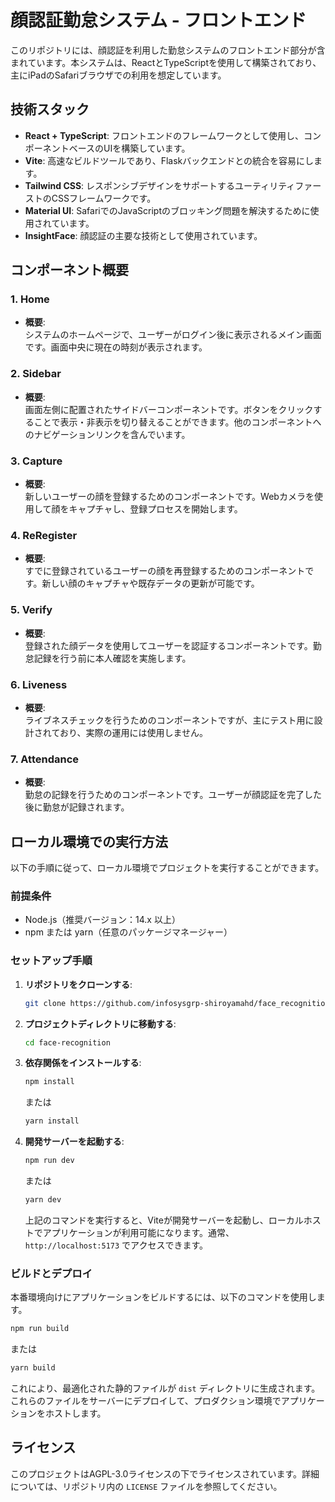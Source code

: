 # 顔認証勤怠システム - フロントエンド

このリポジトリには、顔認証を利用した勤怠システムのフロントエンド部分が含まれています。本システムは、ReactとTypeScriptを使用して構築されており、主にiPadのSafariブラウザでの利用を想定しています。

## 技術スタック

- **React + TypeScript**: フロントエンドのフレームワークとして使用し、コンポーネントベースのUIを構築しています。
- **Vite**: 高速なビルドツールであり、Flaskバックエンドとの統合を容易にします。
- **Tailwind CSS**: レスポンシブデザインをサポートするユーティリティファーストのCSSフレームワークです。
- **Material UI**: SafariでのJavaScriptのブロッキング問題を解決するために使用されています。
- **InsightFace**: 顔認証の主要な技術として使用されています。

## コンポーネント概要

### 1. Home

- **概要**:  
  システムのホームページで、ユーザーがログイン後に表示されるメイン画面です。画面中央に現在の時刻が表示されます。

### 2. Sidebar

- **概要**:  
  画面左側に配置されたサイドバーコンポーネントです。ボタンをクリックすることで表示・非表示を切り替えることができます。他のコンポーネントへのナビゲーションリンクを含んでいます。

### 3. Capture

- **概要**:  
  新しいユーザーの顔を登録するためのコンポーネントです。Webカメラを使用して顔をキャプチャし、登録プロセスを開始します。

### 4. ReRegister

- **概要**:  
  すでに登録されているユーザーの顔を再登録するためのコンポーネントです。新しい顔のキャプチャや既存データの更新が可能です。

### 5. Verify

- **概要**:  
  登録された顔データを使用してユーザーを認証するコンポーネントです。勤怠記録を行う前に本人確認を実施します。

### 6. Liveness

- **概要**:  
  ライブネスチェックを行うためのコンポーネントですが、主にテスト用に設計されており、実際の運用には使用しません。

### 7. Attendance

- **概要**:  
  勤怠の記録を行うためのコンポーネントです。ユーザーが顔認証を完了した後に勤怠が記録されます。

## ローカル環境での実行方法

以下の手順に従って、ローカル環境でプロジェクトを実行することができます。

### 前提条件

- Node.js（推奨バージョン：14.x 以上）
- npm または yarn（任意のパッケージマネージャー）

### セットアップ手順

1. **リポジトリをクローンする**:

   ```bash
   git clone https://github.com/infosysgrp-shiroyamahd/face_recognition.git
   ```

2. **プロジェクトディレクトリに移動する**:

   ```bash
   cd face-recognition
   ```

3. **依存関係をインストールする**:

   ```bash
   npm install
   ```

   または

   ```bash
   yarn install
   ```

4. **開発サーバーを起動する**:

   ```bash
   npm run dev
   ```

   または

   ```bash
   yarn dev
   ```

   上記のコマンドを実行すると、Viteが開発サーバーを起動し、ローカルホストでアプリケーションが利用可能になります。通常、`http://localhost:5173` でアクセスできます。

### ビルドとデプロイ

本番環境向けにアプリケーションをビルドするには、以下のコマンドを使用します。

```bash
npm run build
```

または

```bash
yarn build
```

これにより、最適化された静的ファイルが `dist` ディレクトリに生成されます。これらのファイルをサーバーにデプロイして、プロダクション環境でアプリケーションをホストします。

## ライセンス

このプロジェクトはAGPL-3.0ライセンスの下でライセンスされています。詳細については、リポジトリ内の `LICENSE` ファイルを参照してください。
